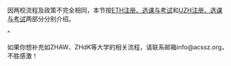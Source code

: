因两校流程及政策不完全相同，本节按[ETH注册、选课与考试](ETH相关.md)和[UZH注册、选课与考试](UZH相关.md)两部分分别介绍。

^

如果你想补充如ZHAW、ZHdK等大学的相关流程，请联系邮箱info\@acssz.org，不胜感激！
